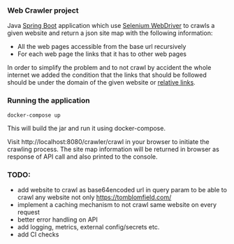### **Web Crawler project**

Java [Spring Boot](https://spring.io/projects/spring-boot) application which use [Selenium WebDriver](https://www.selenium.dev/documentation/webdriver/) to crawls a given website and return a json site map with the following information:
- All the web pages accessible from the base url recursively
- For each web page the links that it has to other web pages

In order to simplify the problem and to not crawl by accident the whole internet we added the condition that the links that should be followed should be under the domain of the given website or [relative links](https://www.coffeecup.com/help/articles/absolute-vs-relative-pathslinks/).

### Running the application
```
docker-compose up
```
This will build the jar and run it using docker-compose.

Visit http://localhost:8080/crawler/crawl in your browser to initiate the crawling process. The site map information will be returned in browser as response of API call and also printed to the console.


### TODO:

- add website to crawl as base64encoded url in query param to be able to crawl any website not only https://tomblomfield.com/
- implement a caching mechanism to not crawl same website on every request
- better error handling on API
- add logging, metrics, external config/secrets etc.
- add CI checks